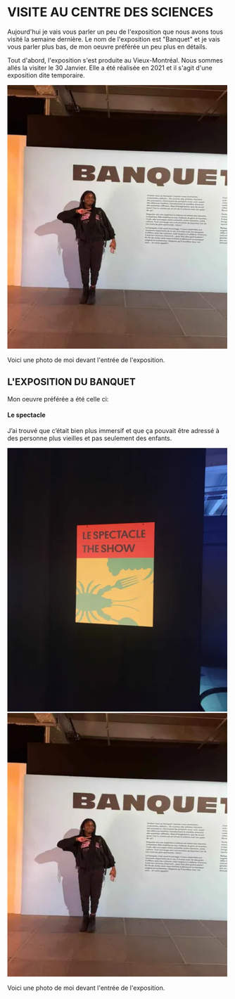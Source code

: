 # VISITE AU CENTRE DES SCIENCES

Aujourd'hui je vais vous parler un peu de l'exposition que nous avons tous visité la semaine dernière. Le nom de l'exposition est "Banquet" et je vais vous parler plus bas, de mon oeuvre préférée un peu plus en détails. 

Tout d'abord, l'exposition s'est produite au Vieux-Montréal. Nous sommes allés la visiter le 30 Janvier. Elle a été réalisée en 2021 et il s'agit d'une exposition dite temporaire.

<img src="./medias/kath-photo.webp" width="500" height="600"/>

Voici une photo de moi devant l'entrée de l'exposition.

## **L'EXPOSITION DU BANQUET**
Mon oeuvre préférée a été celle ci: 
#### Le spectacle

J’ai trouvé que c’était bien plus immersif et que ça pouvait être adressé à des personne plus vieilles et pas seulement des enfants. 

<img src="./medias/le_spectacle.webp" width="500" height="600"/>

<img src="./medias/kath-photo.webp" width="500" height="600"/>

Voici une photo de moi devant l'entrée de l'exposition.

